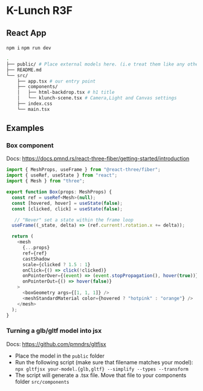 # K-Lunch R3F

## React App

`npm i`
`npm run dev`

```bash
.
├── public/ # Place external models here. (i.e treat them like any other asset)
├── README.md
└── src/
    ├── app.tsx # our entry point
    ├── components/
    │   ├── html-backdrop.tsx # h1 title
    │   └── klunch-scene.tsx # Camera,Light and Canvas settings
    ├── index.css
    └── main.tsx
```

## Examples

### Box component

Docs: https://docs.pmnd.rs/react-three-fiber/getting-started/introduction

```typescript
import { MeshProps, useFrame } from "@react-three/fiber";
import { useRef, useState } from "react";
import { Mesh } from "three";

export function Box(props: MeshProps) {
  const ref = useRef<Mesh>(null);
  const [hovered, hover] = useState(false);
  const [clicked, click] = useState(false);

   // "Never" set a state within the frame loop
  useFrame((_state, delta) => (ref.current!.rotation.x += delta));

  return (
    <mesh
      {...props}
      ref={ref}
      castShadow
      scale={clicked ? 1.5 : 1}
      onClick={() => click(!clicked)}
      onPointerOver={(event) => (event.stopPropagation(), hover(true))}
      onPointerOut={() => hover(false)}
    >
      <boxGeometry args={[1, 1, 1]} />
      <meshStandardMaterial color={hovered ? "hotpink" : "orange"} />
    </mesh>
  );
}
```

### Turning a glb/gltf model into jsx

Docs: https://github.com/pmndrs/gltfjsx

- Place the model in the `public` folder
- Run the following script (make sure that filename matches your model): `npx gltfjsx your-model.{glb,gltf} --simplify --types --transform`
- The script will generate a .tsx file. Move that file to your components folder `src/components`
